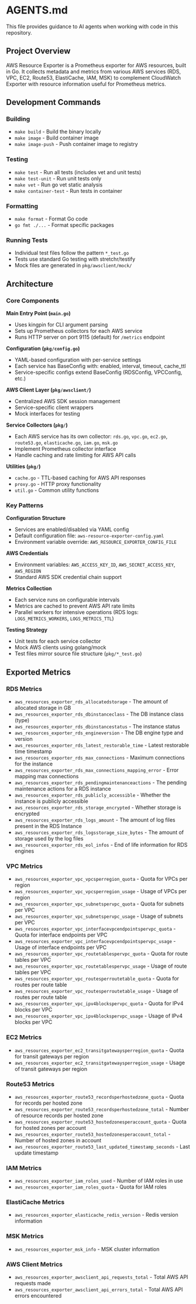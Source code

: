# AGENTS.md

This file provides guidance to AI agents when working with code in this repository.

## Project Overview

AWS Resource Exporter is a Prometheus exporter for AWS resources, built in Go. It collects metadata and metrics from various AWS services (RDS, VPC, EC2, Route53, ElastiCache, IAM, MSK) to complement CloudWatch Exporter with resource information useful for Prometheus metrics.

## Development Commands

### Building
- `make build` - Build the binary locally
- `make image` - Build container image
- `make image-push` - Push container image to registry

### Testing
- `make test` - Run all tests (includes vet and unit tests)
- `make test-unit` - Run unit tests only
- `make vet` - Run go vet static analysis
- `make container-test` - Run tests in container

### Formatting
- `make format` - Format Go code
- `go fmt ./...` - Format specific packages

### Running Tests
- Individual test files follow the pattern `*_test.go`
- Tests use standard Go testing with stretchr/testify
- Mock files are generated in `pkg/awsclient/mock/`

## Architecture

### Core Components

**Main Entry Point (`main.go`)**
- Uses kingpin for CLI argument parsing
- Sets up Prometheus collectors for each AWS service
- Runs HTTP server on port 9115 (default) for `/metrics` endpoint

**Configuration (`pkg/config.go`)**
- YAML-based configuration with per-service settings
- Each service has BaseConfig with: enabled, interval, timeout, cache_ttl
- Service-specific configs extend BaseConfig (RDSConfig, VPCConfig, etc.)

**AWS Client Layer (`pkg/awsclient/`)**
- Centralized AWS SDK session management
- Service-specific client wrappers
- Mock interfaces for testing

**Service Collectors (`pkg/`)**
- Each AWS service has its own collector: `rds.go`, `vpc.go`, `ec2.go`, `route53.go`, `elasticache.go`, `iam.go`, `msk.go`
- Implement Prometheus collector interface
- Handle caching and rate limiting for AWS API calls

**Utilities (`pkg/`)**
- `cache.go` - TTL-based caching for AWS API responses
- `proxy.go` - HTTP proxy functionality
- `util.go` - Common utility functions

### Key Patterns

**Configuration Structure**
- Services are enabled/disabled via YAML config
- Default configuration file: `aws-resource-exporter-config.yaml`
- Environment variable override: `AWS_RESOURCE_EXPORTER_CONFIG_FILE`

**AWS Credentials**
- Environment variables: `AWS_ACCESS_KEY_ID`, `AWS_SECRET_ACCESS_KEY`, `AWS_REGION`
- Standard AWS SDK credential chain support

**Metrics Collection**
- Each service runs on configurable intervals
- Metrics are cached to prevent AWS API rate limits
- Parallel workers for intensive operations (RDS logs: `LOGS_METRICS_WORKERS`, `LOGS_METRICS_TTL`)

**Testing Strategy**
- Unit tests for each service collector
- Mock AWS clients using golang/mock
- Test files mirror source file structure (`pkg/*_test.go`)

## Exported Metrics

### RDS Metrics
- `aws_resources_exporter_rds_allocatedstorage` - The amount of allocated storage in GB
- `aws_resources_exporter_rds_dbinstanceclass` - The DB instance class (type)
- `aws_resources_exporter_rds_dbinstancestatus` - The instance status
- `aws_resources_exporter_rds_engineversion` - The DB engine type and version
- `aws_resources_exporter_rds_latest_restorable_time` - Latest restorable time timestamp
- `aws_resources_exporter_rds_max_connections` - Maximum connections for the instance
- `aws_resources_exporter_rds_max_connections_mapping_error` - Error mapping max connections
- `aws_resources_exporter_rds_pendingmaintenanceactions` - The pending maintenance actions for a RDS instance
- `aws_resources_exporter_rds_publicly_accessible` - Whether the instance is publicly accessible
- `aws_resources_exporter_rds_storage_encrypted` - Whether storage is encrypted
- `aws_resources_exporter_rds_logs_amount` - The amount of log files present in the RDS Instance
- `aws_resources_exporter_rds_logsstorage_size_bytes` - The amount of storage used by the log files
- `aws_resources_exporter_rds_eol_infos` - End of life information for RDS engines

### VPC Metrics
- `aws_resources_exporter_vpc_vpcsperregion_quota` - Quota for VPCs per region
- `aws_resources_exporter_vpc_vpcsperregion_usage` - Usage of VPCs per region
- `aws_resources_exporter_vpc_subnetspervpc_quota` - Quota for subnets per VPC
- `aws_resources_exporter_vpc_subnetspervpc_usage` - Usage of subnets per VPC
- `aws_resources_exporter_vpc_interfacevpcendpointspervpc_quota` - Quota for interface endpoints per VPC
- `aws_resources_exporter_vpc_interfacevpcendpointspervpc_usage` - Usage of interface endpoints per VPC
- `aws_resources_exporter_vpc_routetablespervpc_quota` - Quota for route tables per VPC
- `aws_resources_exporter_vpc_routetablespervpc_usage` - Usage of route tables per VPC
- `aws_resources_exporter_vpc_routesperroutetable_quota` - Quota for routes per route table
- `aws_resources_exporter_vpc_routesperroutetable_usage` - Usage of routes per route table
- `aws_resources_exporter_vpc_ipv4blockspervpc_quota` - Quota for IPv4 blocks per VPC
- `aws_resources_exporter_vpc_ipv4blockspervpc_usage` - Usage of IPv4 blocks per VPC

### EC2 Metrics
- `aws_resources_exporter_ec2_transitgatewaysperregion_quota` - Quota for transit gateways per region
- `aws_resources_exporter_ec2_transitgatewaysperregion_usage` - Usage of transit gateways per region

### Route53 Metrics
- `aws_resources_exporter_route53_recordsperhostedzone_quota` - Quota for records per hosted zone
- `aws_resources_exporter_route53_recordsperhostedzone_total` - Number of resource records per hosted zone
- `aws_resources_exporter_route53_hostedzonesperaccount_quota` - Quota for hosted zones per account
- `aws_resources_exporter_route53_hostedzonesperaccount_total` - Number of hosted zones in account
- `aws_resources_exporter_route53_last_updated_timestamp_seconds` - Last update timestamp

### IAM Metrics
- `aws_resources_exporter_iam_roles_used` - Number of IAM roles in use
- `aws_resources_exporter_iam_roles_quota` - Quota for IAM roles

### ElastiCache Metrics
- `aws_resources_exporter_elasticache_redis_version` - Redis version information

### MSK Metrics
- `aws_resources_exporter_msk_info` - MSK cluster information

### AWS Client Metrics
- `aws_resources_exporter_awsclient_api_requests_total` - Total AWS API requests made
- `aws_resources_exporter_awsclient_api_errors_total` - Total AWS API errors encountered
